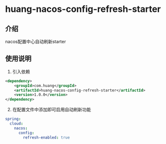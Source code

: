 # huang-nacos-config-refresh-starter
## 介绍
nacos配置中心自动刷新starter
## 使用说明
1. 引入依赖
```xml
<dependency>
    <groupId>com.huang</groupId>
    <artifactId>huang-nacos-config-refresh-starter</artifactId>
    <version>1.0.0</version>
</dependency>
```
2. 在配置文件中添加即可启用自动刷新功能
```yaml
spring:
  cloud:
    nacos:
      config:
        refresh-enabled: true
```
